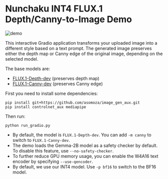# Nunchaku INT4 FLUX.1 Depth/Canny-to-Image Demo

![demo](https://huggingface.co/mit-han-lab/nunchaku-artifacts/resolve/main/nunchaku/app/flux.1/depth_canny/assets/demo.jpg)

This interactive Gradio application transforms your uploaded image into a different style based on a text prompt. The generated image preserves either the depth map or Canny edge of the original image, depending on the selected model.

The base models are:

* [FLUX.1-Depth-dev](https://huggingface.co/black-forest-labs/FLUX.1-Depth-dev) (preserves depth map)
* [FLUX.1-Canny-dev](https://huggingface.co/black-forest-labs/FLUX.1-Canny-dev) (preserves Canny edge)

First you need to install some dependencies:

```shell
pip install git+https://github.com/asomoza/image_gen_aux.git
pip install controlnet_aux mediapipe
```

Then run:

```shell
python run_gradio.py
```

* By default, the model is `FLUX.1-Depth-dev`. You can add `-m canny` to switch to `FLUX.1-Canny-dev`.
* The demo loads the Gemma-2B model as a safety checker by default. To disable this feature, use `--no-safety-checker`.
* To further reduce GPU memory usage, you can enable the W4A16 text encoder by specifying `--use-qencoder`.
* By default, we use our INT4 model. Use  `-p bf16` to switch to the BF16 model.
